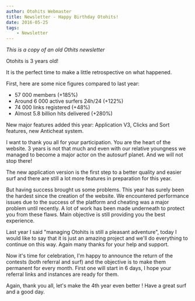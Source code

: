 ```yaml
---
author: Otohits Webmaster
title: Newsletter - Happy Birthday Otohits!
date: 2016-05-25
tags:
    - Newsletter
---
```


_This is a copy of an old Othits newsletter_

Otohits is 3 years old!

It is the perfect time to make a little retrospective on what happened.

First, here are some nice figures compared to last year:
- 57 000 members (+185%)
- Around 6 000 active surfers 24h/24 (+122%)
- 74 000 links registered (+48%)
- Almost 5.8 billion hits delivered (+280%)

New major features added this year: Application V3, Clicks and Sort features, new Anticheat system.

I want to thank you all for your participation. You are the heart of the website.
3 years is not that much and even with our relative youngness we managed to become a major actor on the autosurf planet. And we will not stop there!

The new application version is the first step to a better quality and easier surf and there are still a lot more features in preparation for this year.

But having success brought us some problems. This year has surely been the hardest since the creation of the website. We encountered performance issues due to the success of the platform and cheating was a major problem until recently. A lot of work has been made underneath to protect you from these flaws. Main objective is still providing you the best experience.

Last year I said "managing Otohits is still a pleasant adventure", today I would like to say that it is just an amazing project and we'll do everything to continue on this way. Again many thanks for your help and support.

Now it's time for celebration, I'm happy to announce the return of the contests (both referral and surf) and the objective is to make them permanent for every month. First one will start in 6 days, I hope your referral links and instances are ready for them.

Again, thank you all, let's make the 4th year even better !
Have a great surf and a good day.
